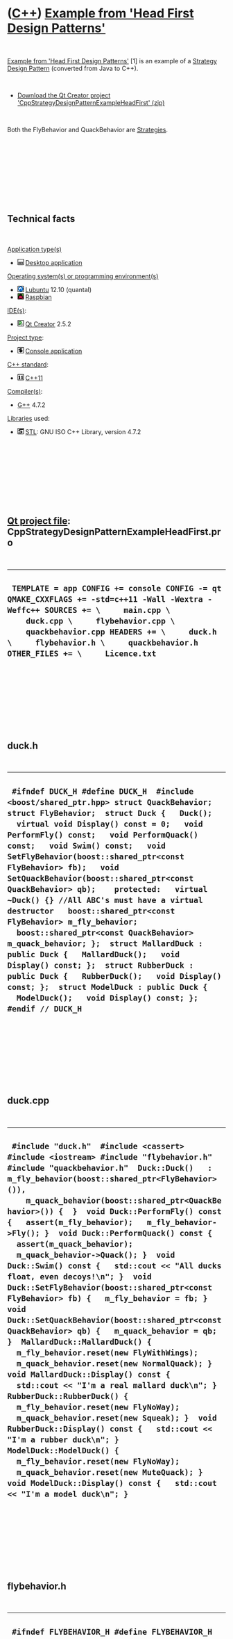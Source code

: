 



 

 

 

 

 

([C++](Cpp.htm)) [Example from 'Head First Design Patterns'](CppStrategyDesignPatternExampleHeadFirst.htm)
==========================================================================================================

 

[Example from 'Head First Design
Patterns'](CppStrategyDesignPatternExampleHeadFirst.htm) \[1\] is an
example of a [Strategy](CppDesignPatternStrategy.htm) [Design
Pattern](CppDesignPattern.htm) (converted from Java to C++).

 

-   [Download the Qt Creator project
    'CppStrategyDesignPatternExampleHeadFirst' (zip)](CppStrategyDesignPatternExampleHeadFirst.zip)

 

Both the FlyBehavior and QuackBehavior are
[Strategies](CppDesignPatternStrategy.htm).

 

 

 

 

 

Technical facts
---------------

 

[Application type(s)](CppApplication.htm)

-   ![Desktop](PicDesktop.png) [Desktop
    application](CppDesktopApplication.htm)

[Operating system(s) or programming environment(s)](CppOs.htm)

-   ![Lubuntu](PicLubuntu.png) [Lubuntu](CppLubuntu.htm) 12.10 (quantal)
-   ![Raspbian](PicRaspbian.png) [Raspbian](CppRaspbian.htm)

[IDE(s)](CppIde.htm):

-   ![Qt Creator](PicQtCreator.png) [Qt Creator](CppQtCreator.htm) 2.5.2

[Project type](CppQtProjectType.htm):

-   ![console](PicConsole.png) [Console
    application](CppConsoleApplication.htm)

[C++ standard](CppStandard.htm):

-   ![C++11](PicCpp11.png) [C++11](Cpp11.htm)

[Compiler(s)](CppCompiler.htm):

-   [G++](CppGpp.htm) 4.7.2

[Libraries](CppLibrary.htm) used:

-   ![STL](PicStl.png) [STL](CppStl.htm): GNU ISO C++ Library, version
    4.7.2

 

 

 

 

 

[Qt project file](CppQtProjectFile.htm): CppStrategyDesignPatternExampleHeadFirst.pro
-------------------------------------------------------------------------------------

 

  ------------------------------------------------------------------------------------------------------------------------------------------------------------------------------------------------------------------------------------------------------------------------------------------------
  ` TEMPLATE = app CONFIG += console CONFIG -= qt QMAKE_CXXFLAGS += -std=c++11 -Wall -Wextra -Weffc++ SOURCES += \     main.cpp \     duck.cpp \     flybehavior.cpp \     quackbehavior.cpp HEADERS += \     duck.h \     flybehavior.h \     quackbehavior.h OTHER_FILES += \     Licence.txt`
  ------------------------------------------------------------------------------------------------------------------------------------------------------------------------------------------------------------------------------------------------------------------------------------------------

 

 

 

 

 

duck.h
------

 

  ----------------------------------------------------------------------------------------------------------------------------------------------------------------------------------------------------------------------------------------------------------------------------------------------------------------------------------------------------------------------------------------------------------------------------------------------------------------------------------------------------------------------------------------------------------------------------------------------------------------------------------------------------------------------------------------------------------------------------------------------------------------------------------------------------------------------------------------------------------
  ` #ifndef DUCK_H #define DUCK_H  #include <boost/shared_ptr.hpp> struct QuackBehavior; struct FlyBehavior;  struct Duck {   Duck();   virtual void Display() const = 0;   void PerformFly() const;   void PerformQuack() const;   void Swim() const;   void SetFlyBehavior(boost::shared_ptr<const FlyBehavior> fb);   void SetQuackBehavior(boost::shared_ptr<const QuackBehavior> qb);    protected:   virtual ~Duck() {} //All ABC's must have a virtual destructor   boost::shared_ptr<const FlyBehavior> m_fly_behavior;   boost::shared_ptr<const QuackBehavior> m_quack_behavior; };  struct MallardDuck : public Duck {   MallardDuck();   void Display() const; };  struct RubberDuck : public Duck {   RubberDuck();   void Display() const; };  struct ModelDuck : public Duck {   ModelDuck();   void Display() const; };  #endif // DUCK_H`
  ----------------------------------------------------------------------------------------------------------------------------------------------------------------------------------------------------------------------------------------------------------------------------------------------------------------------------------------------------------------------------------------------------------------------------------------------------------------------------------------------------------------------------------------------------------------------------------------------------------------------------------------------------------------------------------------------------------------------------------------------------------------------------------------------------------------------------------------------------------

 

 

 

 

 

duck.cpp
--------

 

  --------------------------------------------------------------------------------------------------------------------------------------------------------------------------------------------------------------------------------------------------------------------------------------------------------------------------------------------------------------------------------------------------------------------------------------------------------------------------------------------------------------------------------------------------------------------------------------------------------------------------------------------------------------------------------------------------------------------------------------------------------------------------------------------------------------------------------------------------------------------------------------------------------------------------------------------------------------------------------------------------------------------------------------------------------------------------------------------------------------------------------------------------------------------------------------------------------------------------------------------------------------------------------------------------------------
  ` #include "duck.h"  #include <cassert> #include <iostream> #include "flybehavior.h" #include "quackbehavior.h"  Duck::Duck()   : m_fly_behavior(boost::shared_ptr<FlyBehavior>()),     m_quack_behavior(boost::shared_ptr<QuackBehavior>()) {  }  void Duck::PerformFly() const {   assert(m_fly_behavior);   m_fly_behavior->Fly(); }  void Duck::PerformQuack() const {   assert(m_quack_behavior);   m_quack_behavior->Quack(); }  void Duck::Swim() const {   std::cout << "All ducks float, even decoys!\n"; }  void Duck::SetFlyBehavior(boost::shared_ptr<const FlyBehavior> fb) {   m_fly_behavior = fb; }  void Duck::SetQuackBehavior(boost::shared_ptr<const QuackBehavior> qb) {   m_quack_behavior = qb; }  MallardDuck::MallardDuck() {   m_fly_behavior.reset(new FlyWithWings);   m_quack_behavior.reset(new NormalQuack); }  void MallardDuck::Display() const {   std::cout << "I'm a real mallard duck\n"; }  RubberDuck::RubberDuck() {   m_fly_behavior.reset(new FlyNoWay);   m_quack_behavior.reset(new Squeak); }  void RubberDuck::Display() const {   std::cout << "I'm a rubber duck\n"; }  ModelDuck::ModelDuck() {   m_fly_behavior.reset(new FlyNoWay);   m_quack_behavior.reset(new MuteQuack); }  void ModelDuck::Display() const {   std::cout << "I'm a model duck\n"; }`
  --------------------------------------------------------------------------------------------------------------------------------------------------------------------------------------------------------------------------------------------------------------------------------------------------------------------------------------------------------------------------------------------------------------------------------------------------------------------------------------------------------------------------------------------------------------------------------------------------------------------------------------------------------------------------------------------------------------------------------------------------------------------------------------------------------------------------------------------------------------------------------------------------------------------------------------------------------------------------------------------------------------------------------------------------------------------------------------------------------------------------------------------------------------------------------------------------------------------------------------------------------------------------------------------------------------

 

 

 

 

 

flybehavior.h
-------------

 

  ------------------------------------------------------------------------------------------------------------------------------------------------------------------------------------------------------------------------------------------------------------------------------------------------------------------------------------------------------------------------------------------------------------------
  ` #ifndef FLYBEHAVIOR_H #define FLYBEHAVIOR_H  struct FlyBehavior {   virtual void Fly() const = 0;   virtual ~FlyBehavior() {} //All ABC's must have a virtual destructor };  struct FlyWithWings : public FlyBehavior {   void Fly() const; };  struct FlyNoWay : public FlyBehavior {   void Fly() const; };  struct FlyRocketPowered : public FlyBehavior {   void Fly() const; };  #endif // FLYBEHAVIOR_H`
  ------------------------------------------------------------------------------------------------------------------------------------------------------------------------------------------------------------------------------------------------------------------------------------------------------------------------------------------------------------------------------------------------------------------

 

 

 

 

 

flybehavior.cpp
---------------

 

  -----------------------------------------------------------------------------------------------------------------------------------------------------------------------------------------------------------------------------------------------------------------------------
  ` #include "flybehavior.h"  #include <iostream>  void FlyWithWings::Fly() const {   std::cout << "I'm flying!!\n"; }  void FlyNoWay::Fly() const {   std::cout << "I can't fly\n"; }  void FlyRocketPowered::Fly() const {   std::cout << "I'm flying with a rocket!\n"; }`
  -----------------------------------------------------------------------------------------------------------------------------------------------------------------------------------------------------------------------------------------------------------------------------

 

 

 

 

 

main.cpp
--------

 

  ----------------------------------------------------------------------------------------------------------------------------------------------------------------------------------------------------------------------------------------------------------------------------------------------------------------------------------------------------------------------------------------------------------------------------------------------------------------------------------------------------------------------------------------------------------------------------------------------------------------------------------------------------------------------------------------------------------------------------------------------------------------------------------------------
  ` #include <iostream> #include <boost/shared_ptr.hpp> #include "duck.h" #include "flybehavior.h"  int main() {   {     boost::shared_ptr<Duck> mallard(new MallardDuck);     mallard->Display();     mallard->PerformQuack();     mallard->PerformFly();   }   {     boost::shared_ptr<Duck> rubberDuck(new RubberDuck);     rubberDuck->Display();     rubberDuck->PerformQuack();     rubberDuck->PerformFly();   }   {     boost::shared_ptr<Duck> modelDuck(new ModelDuck);     modelDuck->Display();     modelDuck->PerformQuack();     modelDuck->PerformFly();     std::cout << "Let the modelduck fly rocket powered!\n";     boost::shared_ptr<FlyBehavior> rocketPowered(new FlyRocketPowered);     modelDuck->SetFlyBehavior(rocketPowered);     modelDuck->PerformFly();   }  }`
  ----------------------------------------------------------------------------------------------------------------------------------------------------------------------------------------------------------------------------------------------------------------------------------------------------------------------------------------------------------------------------------------------------------------------------------------------------------------------------------------------------------------------------------------------------------------------------------------------------------------------------------------------------------------------------------------------------------------------------------------------------------------------------------------------

 

 

 

 

 

quackbehavior.h
---------------

 

  --------------------------------------------------------------------------------------------------------------------------------------------------------------------------------------------------------------------------------------------------------------------------------------------------------------------------------------------------------------------------------------------------------------------------------
  ` #ifndef QUACKBEHAVIOR_H #define QUACKBEHAVIOR_H  struct QuackBehavior {   virtual void Quack() const = 0;   virtual ~QuackBehavior() {} //All ABC's must have a virtual destructor };  struct NormalQuack : public QuackBehavior {   void Quack() const; };  struct MuteQuack : public QuackBehavior {   void Quack() const; };  struct Squeak : public QuackBehavior {   void Quack() const; };  #endif // QUACKBEHAVIOR_H`
  --------------------------------------------------------------------------------------------------------------------------------------------------------------------------------------------------------------------------------------------------------------------------------------------------------------------------------------------------------------------------------------------------------------------------------

 

 

 

 

 

quackbehavior.cpp
-----------------

 

  ------------------------------------------------------------------------------------------------------------------------------------------------------------------------------------------------------------------------------------------------------------------------------
  ` #include "quackbehavior.h"  #include <iostream> #include "quackbehavior.h"  void NormalQuack::Quack() const {   std::cout << "Quack\n"; }  void MuteQuack::Quack() const {   std::cout << "<< silence >>\n"; }  void Squeak::Quack() const {   std::cout << "Squeak\n"; }`
  ------------------------------------------------------------------------------------------------------------------------------------------------------------------------------------------------------------------------------------------------------------------------------

 

 

 

 

 

[References](CppReferences.htm)
-------------------------------

 

1.  [Eric Freeman](CppEricFreeman.htm), [Elisabeth
    Freeman](CppElisabethFreeman.htm). Head First Design Patterns. 2004.
    ISBN: 978-0-596-00712-6.

 

 

 

 

 





 



